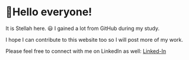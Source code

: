  <h1> &#128075;Hello everyone! </h1>
 
It is Stellah here. &#128515; I gained a lot from GitHub during my study.
 
I hope I can contribute to this website too so I will post more of my work. 

Please feel free to connect with me on LinkedIn as well: <a href="https://www.linkedin.com/in/stellah573/">Linked-In</a>

